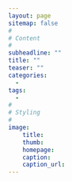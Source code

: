 ```yaml
---
layout: page
sitemap: false
#
# Content
#
subheadline: ""
title: ""
teaser: ""
categories:
  -
tags:
  -
#
# Styling
#
image:
    title:
    thumb:
    homepage:
    caption:
    caption_url:
---
```





 [1]: #
 [2]: #
 [3]: #
 [4]: #
 [5]: #
 [6]: #
 [7]: #
 [8]: #
 [9]: #
 [10]: #
